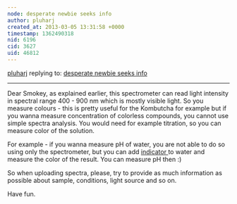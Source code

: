 ```yaml
---
node: desperate newbie seeks info 
author: pluharj
created_at: 2013-03-05 13:31:58 +0000
timestamp: 1362490318
nid: 6196
cid: 3627
uid: 46812
---
```




[pluharj](../profile/pluharj) replying to: [desperate newbie seeks info ](../notes/smokey45/3-4-2013/desperate-newbie-seeks-info)

----
Dear Smokey, as explained earlier, this spectrometer can read light intensity in spectral range 400 - 900 nm which is mostly visible light. So you measure colours - this is pretty useful for the Kombutcha for example but if you wanna measure concentration of colorless compounds, you cannot use simple spectra analysis. You would need for example titration, so you can measure color of the solution.

For example - if you wanna measure pH of water, you are not able to do so using only the spectrometer, but you can add <a href="http://www.aquaristikshop.com/cgi-bin/neu/webshop.pl?f=NR&c=128022+*+128222&t=temartic_e&userid=jySmesWLs3g29YN6dM9sn5MUNuzFXvx7aYk">indicator </a>to water and measure the color of the result. You can measure pH then :)

So when uploading spectra, please, try to provide as much information as possible about sample, conditions, light source and so on.

Have fun.